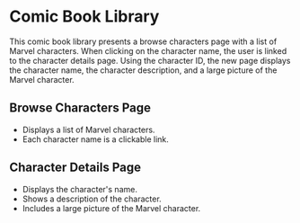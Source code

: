 
# Comic Book Library

This comic book library presents a browse characters page with a list of Marvel characters. When clicking on the character name, the user is linked to the character details page. Using the character ID, the new page displays the character name, the character description, and a large picture of the Marvel character.

## Browse Characters Page

- Displays a list of Marvel characters.
- Each character name is a clickable link.

## Character Details Page

- Displays the character's name.
- Shows a description of the character.
- Includes a large picture of the Marvel character.
